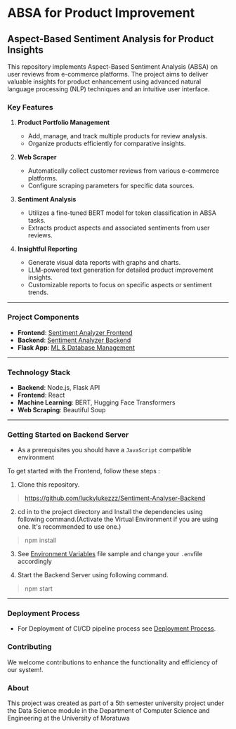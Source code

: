 # ABSA for Product Improvement

## Aspect-Based Sentiment Analysis for Product Insights

This repository implements Aspect-Based Sentiment Analysis (ABSA) on user reviews from e-commerce platforms. The project aims to deliver valuable insights for product enhancement using advanced natural language processing (NLP) techniques and an intuitive user interface.

### Key Features

1. **Product Portfolio Management**
   - Add, manage, and track multiple products for review analysis.
   - Organize products efficiently for comparative insights.

2. **Web Scraper**
   - Automatically collect customer reviews from various e-commerce platforms.
   - Configure scraping parameters for specific data sources.

3. **Sentiment Analysis**
   - Utilizes a fine-tuned BERT model for token classification in ABSA tasks.
   - Extracts product aspects and associated sentiments from user reviews.

4. **Insightful Reporting**
   - Generate visual data reports with graphs and charts.
   - LLM-powered text generation for detailed product improvement insights.
   - Customizable reports to focus on specific aspects or sentiment trends.

---

### Project Components

- **Frontend**: [Sentiment Analyzer Frontend](https://github.com/luckylukezzz/Sentiment-Analyser-Frontend)
- **Backend**: [Sentiment Analyzer Backend](https://github.com/luckylukezzz/Sentiment-Analyser-Backend)
- **Flask App**: [ML & Database Management](https://github.com/luckylukezzz/Sentiment-Analysier-flaskapp)

---

### Technology Stack

- **Backend**: Node.js, Flask API
- **Frontend**: React
- **Machine Learning**: BERT, Hugging Face Transformers
- **Web Scraping**: Beautiful Soup

---

### Getting Started on Backend Server

- As a prerequisites you should have a `JavaScript` compatible environment

To get started with the Frontend, follow these steps :

1. Clone this repository.
> https://github.com/luckylukezzz/Sentiment-Analyser-Backend

2. cd in to the project directory and Install the dependencies using following command.(Activate the Virtual Environment if you are using one. It's recommended to use one.)
> npm install

3. See [Environment Variables](https://github.com/luckylukezzz/Sentiment-Analyser-Backend/blob/main/.env_sample) file sample and
change your `.env`file accordingly

4. Start the Backend Server using following command.
> npm start

---

### Deployment Process

- For Deployment of CI/CD pipeline process see [Deployment Process](https://github.com/luckylukezzz/Sentiment-Analyser-Backend/blob/main/DeplymentProcess.md).

### Contributing

We welcome contributions to enhance the functionality and efficiency of our system!.

### About 

This project was created as part of a 5th semester university project under the 
Data Science module in the Department of Computer Science and Engineering at the University of Moratuwa
